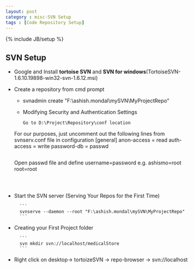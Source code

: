 ```yaml
---
layout: post
category : misc-SVN Setup
tags : [Code Repository Setup]
---
```

{% include JB/setup %}

## SVN Setup


* Google and Install **tortoise SVN** and **SVN for windows**(TortoiseSVN-1.6.10.19898-win32-svn-1.6.12.msi)
* Create a repository from cmd prompt
    * svnadmin create "F:\ashish.mondal\mySVN\MyProjectRepo"
    * Modifying Security and Authentication Settings
    
    	```
    	Go to D:\Project\Repository\conf location
	For our purposes, just uncomment out the following lines from svnserv.conf file in configuration
	[general]
	anon-access = read
	auth-access = write
	password-db = passwd
	```
	
	```
	Open passwd file and define username=password
	e.g.
	ashismo=root
	root=root
	```
		
		
* Start the SVN server (Serving Your Repos for the First Time)
		
		```
		svnserve --daemon --root "F:\ashish.mondal\mySVN\MyProjectRepo"
		```
	
		
* Creating your First Project folder
		
		```
		svn mkdir svn://localhost/medicalStore
		```
	
		
* Right click on desktop-> tortoizeSVN -> repo-browser -> svn://localhost
